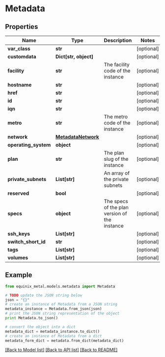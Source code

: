 # Metadata


## Properties
Name | Type | Description | Notes
------------ | ------------- | ------------- | -------------
**var_class** | **str** |  | [optional] 
**customdata** | **Dict[str, object]** |  | [optional] 
**facility** | **str** | The facility code of the instance | [optional] 
**hostname** | **str** |  | [optional] 
**href** | **str** |  | [optional] 
**id** | **str** |  | [optional] 
**iqn** | **str** |  | [optional] 
**metro** | **str** | The metro code of the instance | [optional] 
**network** | [**MetadataNetwork**](MetadataNetwork.md) |  | [optional] 
**operating_system** | **object** |  | [optional] 
**plan** | **str** | The plan slug of the instance | [optional] 
**private_subnets** | **List[str]** | An array of the private subnets | [optional] 
**reserved** | **bool** |  | [optional] 
**specs** | **object** | The specs of the plan version of the instance | [optional] 
**ssh_keys** | **List[str]** |  | [optional] 
**switch_short_id** | **str** |  | [optional] 
**tags** | **List[str]** |  | [optional] 
**volumes** | **List[str]** |  | [optional] 

## Example

```python
from equinix_metal.models.metadata import Metadata

# TODO update the JSON string below
json = "{}"
# create an instance of Metadata from a JSON string
metadata_instance = Metadata.from_json(json)
# print the JSON string representation of the object
print Metadata.to_json()

# convert the object into a dict
metadata_dict = metadata_instance.to_dict()
# create an instance of Metadata from a dict
metadata_form_dict = metadata.from_dict(metadata_dict)
```
[[Back to Model list]](../README.md#documentation-for-models) [[Back to API list]](../README.md#documentation-for-api-endpoints) [[Back to README]](../README.md)


